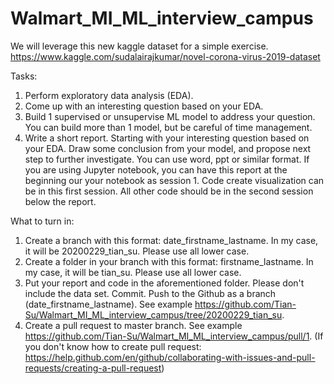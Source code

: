 # Walmart_MI_ML_interview_campus

We will leverage this new kaggle dataset for a simple exercise.
https://www.kaggle.com/sudalairajkumar/novel-corona-virus-2019-dataset

Tasks:
1. Perform exploratory data analysis (EDA).
2. Come up with an interesting question based on your EDA.
3. Build 1 supervised or unsupervise ML model to address your question. You can build more than 1 model, but be careful of time management.
4. Write a short report. 
    Starting with your interesting question based on your EDA. Draw some conclusion from your model, and propose next step to further investigate. 
    You can use word, ppt or similar format. 
    If you are using Jupyter notebook, you can have this report at the beginning our your notebook as session 1. Code create visualization can be in this first session. All other code should be in the second session below the report.  

What to turn in:
1. Create a branch with this format: date_firstname_lastname. In my case, it will be 20200229_tian_su. Please use all lower case.
2. Create a folder in your branch with this format: firstname_lastname. In my case, it will be tian_su. Please use all lower case.
3. Put your report and code in the aforementioned folder. Please don't include the data set. Commit. Push to the Github as a branch (date_firstname_lastname). See example https://github.com/Tian-Su/Walmart_MI_ML_interview_campus/tree/20200229_tian_su.
4. Create a pull request to master branch. See example https://github.com/Tian-Su/Walmart_MI_ML_interview_campus/pull/1. (If you don't know how to create pull request: https://help.github.com/en/github/collaborating-with-issues-and-pull-requests/creating-a-pull-request)
